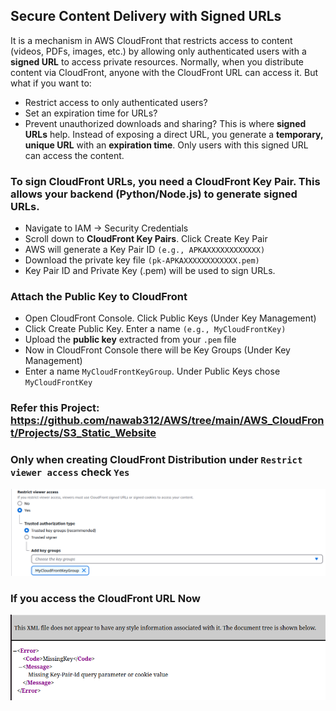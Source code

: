 ## Secure Content Delivery with Signed URLs ##
It is a mechanism in AWS CloudFront that restricts access to content (videos, PDFs, images, etc.) by allowing only authenticated users with a **signed URL** to access private resources. Normally, when you distribute content via CloudFront, anyone with the CloudFront URL can access it. But what if you want to:
- Restrict access to only authenticated users?
- Set an expiration time for URLs?
- Prevent unauthorized downloads and sharing?
This is where **signed URLs** help. Instead of exposing a direct URL, you generate a **temporary, unique URL** with an **expiration time**. Only users with this signed URL can access the content.

### To sign CloudFront URLs, you need a CloudFront Key Pair. This allows your backend (Python/Node.js) to generate signed URLs. ###
- Navigate to IAM → Security Credentials
- Scroll down to **CloudFront Key Pairs**. Click Create Key Pair
- AWS will generate a Key Pair ID `(e.g., APKAXXXXXXXXXXXX)`
- Download the private key file `(pk-APKAXXXXXXXXXXXX.pem)`
- Key Pair ID and Private Key (.pem) will be used to sign URLs.

### Attach the Public Key to CloudFront ###
- Open CloudFront Console. Click Public Keys (Under Key Management)
- Click Create Public Key. Enter a name `(e.g., MyCloudFrontKey)`
- Upload the **public key** extracted from your `.pem` file
- Now in CloudFront Console there will be Key Groups (Under Key Management)
- Enter a name `MyCloudFrontKeyGroup`. Under Public Keys chose `MyCloudFrontKey`

### Refer this Project: https://github.com/nawab312/AWS/tree/main/AWS_CloudFront/Projects/S3_Static_Website ###

### Only when creating CloudFront Distribution under `Restrict viewer access` check `Yes` ###
![Restrict Access](https://github.com/nawab312/AWS/blob/main/AWS_CloudFront/Projects/S3_Static_Website_Signed_URL/Images/RestrictAccess.png)

### If you access the CloudFront URL Now ###
![Missing Key](https://github.com/nawab312/AWS/blob/main/AWS_CloudFront/Projects/S3_Static_Website_Signed_URL/Images/Missing_Key.png)
